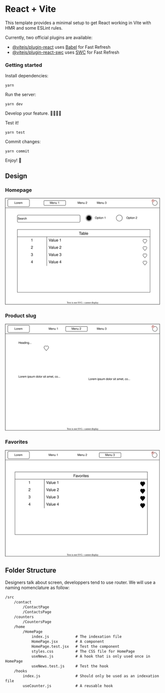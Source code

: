 # React + Vite

This template provides a minimal setup to get React working in Vite with HMR and some ESLint rules.

Currently, two official plugins are available:

- [@vitejs/plugin-react](https://github.com/vitejs/vite-plugin-react/blob/main/packages/plugin-react/README.md) uses [Babel](https://babeljs.io/) for Fast Refresh
- [@vitejs/plugin-react-swc](https://github.com/vitejs/vite-plugin-react-swc) uses [SWC](https://swc.rs/) for Fast Refresh

### Getting started

Install dependencies:

```shell
yarn
```

Run the server:

```shell
yarn dev
```

Develop your feature. 👩‍💻👨‍💻

Test it!

```shell
yarn test
```

Commit changes:

```shell
yarn commit
```

Enjoy! 🎇

## Design

### Homepage

![sales-homepage](./docs/sales-homepage.drawio.svg)

### Product slug

![sales-product](./docs/sales-product.drawio.svg)

### Favorites

![sales-favorites](./docs/sales-favorites.drawio.svg)

## Folder Structure

Designers talk about screen, developpers tend to use router. We will use a naming nomenclature as follow:

```
/src
    /contact
        /ContactPage
        /ContactsPage
    /counters
        /CountersPage
    /home
        /HomePage
            index.js            # The indexation file
            HomePage.jsx        # A component
            HomePage.test.jsx   # Test the component
            styles.css          # The CSS file for HomePage
            useNews.js          # A hook that is only used once in HomePage
            useNews.test.js     # Test the hook
    /hooks
        index.js                # Should only be used as an indexation file
        useCounter.js           # A reusable hook
```
